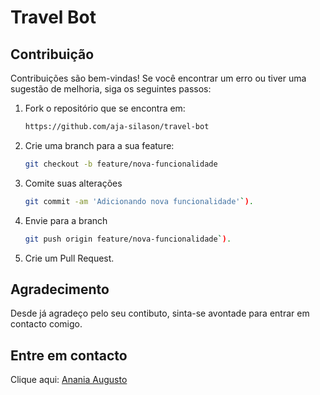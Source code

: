 # Travel Bot

## Contribuição

Contribuições são bem-vindas! Se você encontrar um erro ou tiver uma sugestão de melhoria, siga os seguintes passos:

1. Fork o repositório que se encontra em:

    ```bash
    https://github.com/aja-silason/travel-bot
2. Crie uma branch para a sua feature:
    ```bash
    git checkout -b feature/nova-funcionalidade
3. Comite suas alterações
    ```bash 
    git commit -am 'Adicionando nova funcionalidade'`).
4. Envie para a branch 
    ```bash
    git push origin feature/nova-funcionalidade`).
5. Crie um Pull Request.

## Agradecimento
Desde já agradeço pelo seu contibuto, sinta-se avontade para entrar em contacto comigo.

## Entre em contacto
Clique aqui: [Anania Augusto](mailto:ananiasjaimeaugusto@gmail.com)<br>